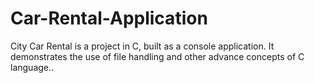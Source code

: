 # Car-Rental-Application
City Car Rental is a project in C, built as a console application. It demonstrates the use of file handling and other advance concepts of C language..
